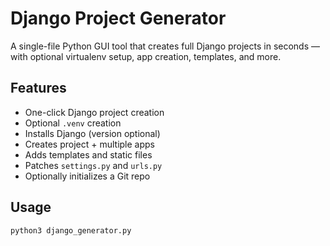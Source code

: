 # Django Project Generator

A single-file Python GUI tool that creates full Django projects in seconds — with optional virtualenv setup, app creation, templates, and more.

## Features
- One-click Django project creation
- Optional `.venv` creation
- Installs Django (version optional)
- Creates project + multiple apps
- Adds templates and static files
- Patches `settings.py` and `urls.py`
- Optionally initializes a Git repo

## Usage
```bash
python3 django_generator.py